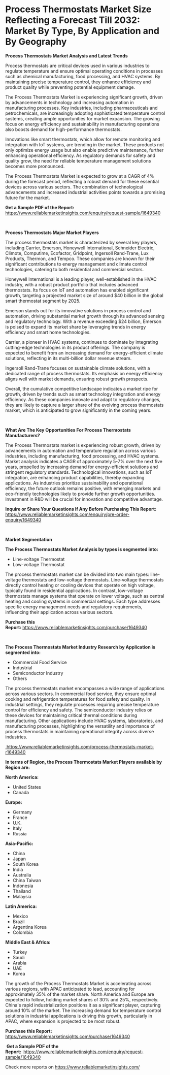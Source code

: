 <p><h1>Process Thermostats Market Size Reflecting a Forecast Till 2032: Market By Type, By Application and By Geography</h1></p><p><strong>Process Thermostats Market Analysis and Latest Trends</strong></p>
<p><p>Process thermostats are critical devices used in various industries to regulate temperature and ensure optimal operating conditions in processes such as chemical manufacturing, food processing, and HVAC systems. By maintaining precise temperature control, they enhance efficiency and product quality while preventing potential equipment damage.</p><p>The Process Thermostats Market is experiencing significant growth, driven by advancements in technology and increasing automation in manufacturing processes. Key industries, including pharmaceuticals and petrochemicals, are increasingly adopting sophisticated temperature control systems, creating ample opportunities for market expansion. The growing focus on energy efficiency and sustainability in manufacturing operations also boosts demand for high-performance thermostats.</p><p>Innovations like smart thermostats, which allow for remote monitoring and integration with IoT systems, are trending in the market. These products not only optimize energy usage but also enable predictive maintenance, further enhancing operational efficiency. As regulatory demands for safety and quality grow, the need for reliable temperature management solutions becomes more pronounced.</p><p>The Process Thermostats Market is expected to grow at a CAGR of 4% during the forecast period, reflecting a robust demand for these essential devices across various sectors. The combination of technological advancements and increased industrial activities points towards a promising future for the market.</p></p>
<p><strong>Get a Sample PDF of the Report:&nbsp;</strong> <a href="https://www.reliablemarketinsights.com/enquiry/request-sample/1649340?utm_campaign=2117&utm_medium=2&utm_source=Github&utm_content=ia&utm_term=26032025&utm_id=process-thermostats">https://www.reliablemarketinsights.com/enquiry/request-sample/1649340</a></p>
<p>&nbsp;</p>
<p><strong>Process Thermostats Major Market Players</strong></p>
<p><p>The process thermostats market is characterized by several key players, including Carrier, Emerson, Honeywell International, Schneider Electric, Climote, Computime, Ecofactor, Gridpoint, Ingersoll Rand-Trane, Lux Products, Thermon, and Tempco. These companies are known for their significant contributions to energy management and climate control technologies, catering to both residential and commercial sectors.</p><p>Honeywell International is a leading player, well-established in the HVAC industry, with a robust product portfolio that includes advanced thermostats. Its focus on IoT and automation has enabled significant growth, targeting a projected market size of around $40 billion in the global smart thermostat segment by 2025.</p><p>Emerson stands out for its innovative solutions in process control and automation, driving substantial market growth through its advanced sensing and regulatory technology. With a revenue exceeding $24 billion, Emerson is poised to expand its market share by leveraging trends in energy efficiency and smart home technologies.</p><p>Carrier, a pioneer in HVAC systems, continues to dominate by integrating cutting-edge technologies in its product offerings. The company is expected to benefit from an increasing demand for energy-efficient climate solutions, reflecting in its multi-billion dollar revenue stream.</p><p>Ingersoll Rand-Trane focuses on sustainable climate solutions, with a dedicated range of process thermostats. Its emphasis on energy efficiency aligns well with market demands, ensuring robust growth prospects.</p><p>Overall, the cumulative competitive landscape indicates a market ripe for growth, driven by trends such as smart technology integration and energy efficiency. As these companies innovate and adapt to regulatory changes, they are likely to capture a larger share of the evolving process thermostats market, which is anticipated to grow significantly in the coming years.</p></p>
<p>&nbsp;</p>
<p><strong>What Are The Key Opportunities For Process Thermostats Manufacturers?</strong></p>
<p><p>The Process Thermostats market is experiencing robust growth, driven by advancements in automation and temperature regulation across various industries, including manufacturing, food processing, and HVAC systems. Market analysis indicates a CAGR of approximately 5-7% over the next five years, propelled by increasing demand for energy-efficient solutions and stringent regulatory standards. Technological innovations, such as IoT integration, are enhancing product capabilities, thereby expanding applications. As industries prioritize sustainability and operational efficiency, the future outlook remains positive, with emerging markets and eco-friendly technologies likely to provide further growth opportunities. Investment in R&D will be crucial for innovation and competitive advantage.</p></p>
<p><strong>Inquire or Share Your Questions If Any Before Purchasing This Report:</strong> <a href="https://www.reliablemarketinsights.com/enquiry/pre-order-enquiry/1649340?utm_campaign=2117&utm_medium=2&utm_source=Github&utm_content=ia&utm_term=26032025&utm_id=process-thermostats">https://www.reliablemarketinsights.com/enquiry/pre-order-enquiry/1649340</a></p>
<p>&nbsp;</p>
<p><strong>Market Segmentation</strong></p>
<p><strong>The Process Thermostats Market Analysis by types is segmented into:</strong></p>
<p><ul><li>Line-voltage Thermostat</li><li>Low-voltage Thermostat</li></ul></p>
<p><p>The process thermostats market can be divided into two main types: line-voltage thermostats and low-voltage thermostats. Line-voltage thermostats directly control heating or cooling devices that operate on high voltage, typically found in residential applications. In contrast, low-voltage thermostats manage systems that operate on lower voltage, such as central heating and cooling systems in commercial settings. Each type addresses specific energy management needs and regulatory requirements, influencing their application across various sectors.</p></p>
<p><strong>Purchase this Report:&nbsp;</strong><a href="https://www.reliablemarketinsights.com/purchase/1649340?utm_campaign=2117&utm_medium=2&utm_source=Github&utm_content=ia&utm_term=26032025&utm_id=process-thermostats">https://www.reliablemarketinsights.com/purchase/1649340</a></p>
<p>&nbsp;</p>
<p><strong>The Process Thermostats Market Industry Research by Application is segmented into:</strong></p>
<p><ul><li>Commercial Food Service</li><li>Industrial</li><li>Semiconductor Industry</li><li>Others</li></ul></p>
<p><p>The process thermostats market encompasses a wide range of applications across various sectors. In commercial food service, they ensure optimal cooking and refrigeration temperatures for food safety and quality. In industrial settings, they regulate processes requiring precise temperature control for efficiency and safety. The semiconductor industry relies on these devices for maintaining critical thermal conditions during manufacturing. Other applications include HVAC systems, laboratories, and manufacturing processes, highlighting the versatility and importance of process thermostats in maintaining operational integrity across diverse industries.</p></p>
<p><a href="https://www.reliablemarketinsights.com/process-thermostats-market-r1649340?utm_campaign=2117&utm_medium=2&utm_source=Github&utm_content=ia&utm_term=26032025&utm_id=process-thermostats">&nbsp;https://www.reliablemarketinsights.com/process-thermostats-market-r1649340</a></p>
<p><strong>In terms of Region, the Process Thermostats Market Players available by Region are:</strong></p>
<p>
    <p> <strong> North America: </strong>
        <ul>
            <li>United States</li>
            <li>Canada</li>
        </ul>
        </p> 
    <p> <strong> Europe: </strong>
        <ul>
            <li>Germany</li>
            <li>France</li>
            <li>U.K.</li>
            <li>Italy</li>
            <li>Russia</li>
        </ul>
        </p> 
    <p> <strong> Asia-Pacific: </strong>
        <ul>
            <li>China</li>
            <li>Japan</li>
            <li>South Korea</li>
            <li>India</li>
            <li>Australia</li>
            <li>China Taiwan</li>
            <li>Indonesia</li>
            <li>Thailand</li>
            <li>Malaysia</li>
        </ul>
        </p> 
    <p> <strong> Latin America: </strong>
        <ul>
            <li>Mexico</li>
            <li>Brazil</li>
            <li>Argentina Korea</li>
            <li>Colombia</li>
        </ul>
        </p> 
    <p> <strong> Middle East & Africa: </strong>
        <ul>
            <li>Turkey</li>
            <li>Saudi</li>
            <li>Arabia</li>
            <li>UAE</li>
            <li>Korea</li>
        </ul>
    </p>
    </p>
<p><p>The growth of the Process Thermostats Market is accelerating across various regions, with APAC anticipated to lead, accounting for approximately 35% of the market share. North America and Europe are expected to follow, holding market shares of 30% and 25%, respectively. China's rapid industrialization positions it as a significant player, capturing around 10% of the market. The increasing demand for temperature control solutions in industrial applications is driving this growth, particularly in APAC, where expansion is projected to be most robust.</p></p>
<p><strong>Purchase this Report: </strong><a href="https://www.reliablemarketinsights.com/purchase/1649340?utm_campaign=2117&utm_medium=2&utm_source=Github&utm_content=ia&utm_term=26032025&utm_id=process-thermostats">https://www.reliablemarketinsights.com/purchase/1649340</a></p>
<p>&nbsp;<strong>Get a Sample PDF of the Report:&nbsp;&nbsp;</strong><a href="https://www.reliablemarketinsights.com/enquiry/request-sample/1649340?utm_campaign=2117&utm_medium=2&utm_source=Github&utm_content=ia&utm_term=26032025&utm_id=process-thermostats">https://www.reliablemarketinsights.com/enquiry/request-sample/1649340</a></p>
<p><strong></strong></p>
<p>Check more reports on <a href="https://www.reliablemarketinsights.com/?utm_campaign=2117&utm_medium=2&utm_source=Github&utm_content=ia&utm_term=26032025&utm_id=process-thermostats">https://www.reliablemarketinsights.com/</a></p>